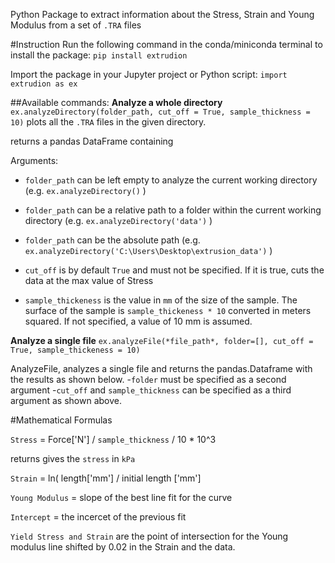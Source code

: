 Python Package to extract information about the Stress, Strain and Young Modulus from a set of `.TRA` files

#Instruction
Run the following command in the conda/miniconda terminal to install the package:
`pip install extrudion` 

Import the package in your Jupyter project or Python script:
`import extrudion as ex`


##Available commands:
**Analyze a whole directory**
`ex.analyzeDirectory(folder_path, cut_off = True, sample_thickness = 10)` 
plots all the `.TRA` files in the given directory. 


returns a pandas DataFrame containing 

Arguments:
- `folder_path` can be left empty to analyze the current working directory (e.g. `ex.analyzeDirectory()` )
- `folder_path` can be a relative path to a folder within the current working directory (e.g. `ex.analyzeDirectory('data')` )
- `folder_path` can be the absolute path (e.g. `ex.analyzeDirectory('C:\Users\Desktop\extrusion_data')` )

- `cut_off` is by default `True` and must not be specified. If it is true, cuts the data at the max value of Stress
- `sample_thickeness` is the value in `mm` of the size of the sample. The surface of the sample is `sample_thickeness * 10` converted in meters squared. If not specified, a value of 10 mm is assumed.


**Analyze a single file**
`ex.analyzeFile(*file_path*, folder=[], cut_off = True, sample_thickeness = 10)`

AnalyzeFile, analyzes a single file and returns the pandas.Dataframe with the results as shown below. 
-`folder` must be specified as a second argument
-`cut_off` and `sample_thickness` can be specified as a third argument as shown above.

#Mathematical Formulas

`Stress` = Force['N'] / `sample_thickness` / 10 * 10^3 

returns gives the `stress` in `kPa`

`Strain` = ln( length['mm'] / initial length ['mm']

`Young Modulus` = slope of the best line fit for the curve

`Intercept` = the incercet of the previous fit

`Yield Stress and Strain` are the point of intersection for the Young modulus line shifted by 0.02 in the Strain and the data.
